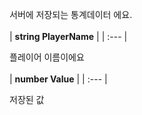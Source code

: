 
서버에 저장되는 통계데이터 에요. 
<br>
<br>
| **string PlayerName** |
| :--- |

플레이어 이름이에요 
<br>
<br>
| **number Value** |
| :--- |

저장된 값 
